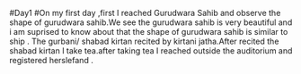 #Day1
#On my first day ,first I reached Gurudwara Sahib and observe the shape of gurudwara sahib.We see the gurudwara sahib is very beautiful and i am suprised to know about that the shape of gurudwara sahib is similar to ship . The gurbani/ shabad kirtan recited by kirtani jatha.After recited the shabad kirtan
I take tea.after taking tea I reached outside the auditorium and registered herslefand .

